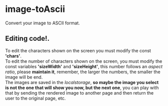 # image-toAscii
Convert your image to ASCII format.
## Editing code!.
To edit the characters shown on the screen you must modify the const **'chars'**.  
To edit the number of characters shown on the screen, you must modify the const variables **'sizeWidth'** and **'sizeHeight'**, this number follows an _aspect ratio_, please **maintain it**, remember, the larger the numbers, the smaller the image will be end.  
The images are saved in the _localstorage_, **so maybe the image you select is not the one that will show you now, but the next one**, you can play with that by sending the rendered image to another page and then return the user to the original page, etc.
